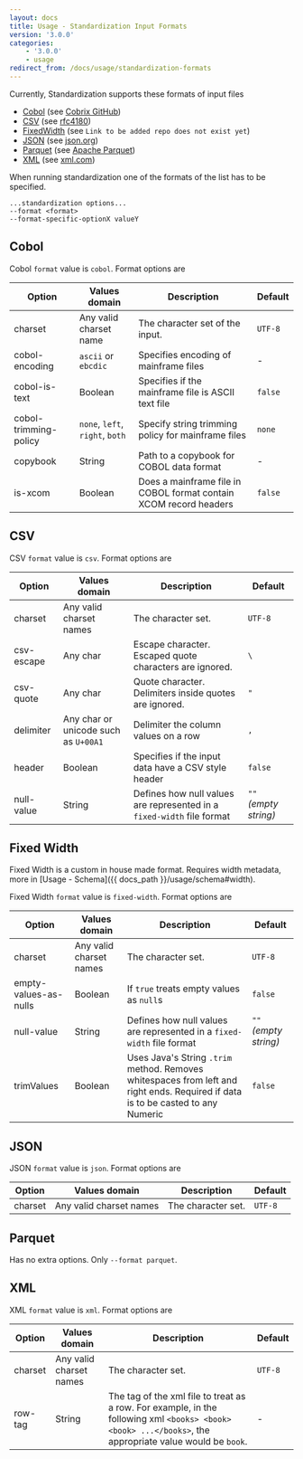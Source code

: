 ```yaml
---
layout: docs
title: Usage - Standardization Input Formats
version: '3.0.0'
categories:
    - '3.0.0'
    - usage
redirect_from: /docs/usage/standardization-formats    
---
```


Currently, Standardization supports these formats of input files

- [Cobol](#cobol) (see [Cobrix GitHub](https://github.com/AbsaOSS/cobrix/))
- [CSV](#csv) (see [rfc4180](https://tools.ietf.org/html/rfc4180))
- [FixedWidth](#fixed-width) (see `Link to be added repo does not exist yet`)
- [JSON](#json) (see [json.org](https://www.json.org/json-en.html))
- [Parquet](#parquet) (see [Apache Parquet](https://parquet.apache.org/documentation/latest/))
- [XML](#xml) (see [xml.com](https://www.xml.com/))

When running standardization one of the formats of the list has to be specified.

```shell
...standardization options...
--format <format>
--format-specific-optionX valueY
```

## Cobol

Cobol `format` value is `cobol`. Format options are

| Option | Values domain | Description | Default |
|---|---|---|---|
| charset | Any valid charset name | The character set of the input. | `UTF-8` |
| cobol-encoding | `ascii` or `ebcdic` | Specifies encoding of mainframe files | - |
| cobol-is-text | Boolean | Specifies if the mainframe file is ASCII text file | `false` |
| cobol-trimming-policy | `none`, `left`, `right`, `both` | Specify string trimming policy for mainframe files | `none` |
| copybook | String | Path to a copybook for COBOL data format | - |
| is-xcom | Boolean | Does a mainframe file in COBOL format contain XCOM record headers | `false` |

## CSV

CSV `format` value is `csv`. Format options are

| Option | Values domain | Description | Default |
|---|---|---|---|
| charset | Any valid charset names | The character set. | `UTF-8` |
| csv-escape | Any char | Escape character. Escaped quote characters are ignored. | `\` |
| csv-quote | Any char | Quote character. Delimiters inside quotes are ignored. | `"` |
| delimiter | Any char or unicode such as `U+00A1` | Delimiter the column values on a row | `,` |
| header | Boolean | Specifies if the input data have a CSV style header | `false` |
| null-value | String | Defines how null values are represented in a `fixed-width` file format | `""` _(empty string)_ | 

## Fixed Width

Fixed Width is a custom in house made format. Requires width metadata, more in [Usage - Schema]({{ docs_path }}/usage/schema#width).

Fixed Width `format` value is `fixed-width`. Format options are

| Option | Values domain | Description | Default |
|---|---|---|---|
| charset | Any valid charset names | The character set. | `UTF-8` |
| empty-values-as-nulls | Boolean | If `true` treats empty values as `null`s | `false` | 
| null-value | String | Defines how null values are represented in a `fixed-width` file format | `""` _(empty string)_ | 
| trimValues | Boolean | Uses Java's String `.trim`  method. Removes whitespaces from left and right ends. Required if data is to be casted to any Numeric | `false` |

## JSON

JSON `format` value is `json`. Format options are

| Option | Values domain | Description | Default |
|---|---|---|---|
| charset | Any valid charset names | The character set. | `UTF-8` |

## Parquet

Has no extra options. Only `--format parquet`.

## XML

XML `format` value is `xml`. Format options are

| Option | Values domain | Description | Default |
|---|---|---|---|
| charset | Any valid charset names | The character set. | `UTF-8` |
| row-tag | String | The tag of the xml file to treat as a row. For example, in the following xml `<books> <book><book> ...</books>`, the appropriate value would be `book`. | - |
